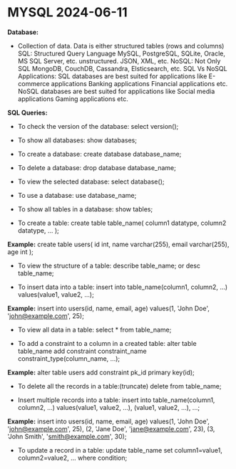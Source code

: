 # MYSQL 2024-06-11

**Database:**
    
   - Collection of data.
    Data is either
        structured
        tables (rows and columns)
        SQL: Structured Query Language
        MySQL, PostgreSQL, SQLite, Oracle, MS SQL Server, etc.
        unstructured.
        JSON, XML, etc.
        NoSQL: Not Only SQL
        MongoDB, CouchDB, Cassandra, Elsticsearch, etc.
        SQL Vs NoSQL Applications:
        SQL databases are best suited for applications like
        E-commerce applications
        Banking applications
        Financial applications
        etc.
        NoSQL databases are best suited for applications like
        Social media applications
        Gaming applications
        etc.

 **SQL Queries:**
   
   * To check the version of the database:
         select version();
   
   * To show all databases:
         show databases;
   
   * To create a database:
         create database database_name;

   * To delete a database:
         drop database database_name;

   * To view the selected database:
         select database();

   * To use a database:
         use database_name;

   * To show all tables in a database:
         show tables;

   * To create a table:
         create table table_name( column1 datatype, column2 datatype, ... );

   **Example:**
         create table users( id int, name varchar(255), email varchar(255), age int );

   * To view the structure of a table:
         describe table_name;
         or
         desc table_name;

   * To insert data into a table:
         insert into table_name(column1, column2, ...) values(value1, value2, ...);
 
   **Example:**
         insert into users(id, name, email, age) values(1, 'John Doe', 'john@example.com', 25);

   * To view all data in a table:
         select * from table_name;

   * To add a constraint to a column in a created table:
         alter table table_name add constraint constraint_name constraint_type(column_name, ...);
   
   **Example:**
         alter table users add constraint pk_id primary key(id);

   * To delete all the records in a table:(truncate)
         delete from table_name;
 
   * Insert multiple records into a table:
         insert into table_name(column1, column2, ...) values(value1, value2, ...), (value1, value2, ...), ...;

   **Example:**
         insert into users(id, name, email, age) values(1, 'John Doe', 'john@example.com', 25), (2, 'Jane Doe',
         'jane@example.com', 23), (3, 'John Smith', 'smith@example.com', 30);

   * To update a record in a table:
         update table_name set column1=value1, column2=value2, ... where condition;
